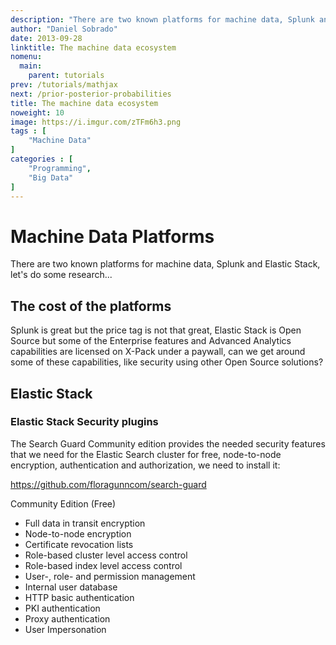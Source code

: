 ```yaml
---
description: "There are two known platforms for machine data, Splunk and Elastic Stack, let's do some research..."
author: "Daniel Sobrado"
date: 2013-09-28
linktitle: The machine data ecosystem
nomenu:
  main:
    parent: tutorials
prev: /tutorials/mathjax
next: /prior-posterior-probabilities
title: The machine data ecosystem
noweight: 10
image: https://i.imgur.com/zTFm6h3.png
tags : [
    "Machine Data"
]
categories : [
    "Programming",
    "Big Data"
]
---
```


# Machine Data Platforms

There are two known platforms for machine data, Splunk and Elastic Stack, let's do some research...

## The cost of the platforms

Splunk is great but the price tag is not that great, Elastic Stack is Open Source but some of the Enterprise features and Advanced Analytics capabilities are licensed on X-Pack under a paywall, can we get around some of these capabilities, like security using other Open Source solutions?

## Elastic Stack

### Elastic Stack Security plugins

The Search Guard Community edition provides the needed security features that we need for the Elastic Search cluster for free, node-to-node encryption, authentication and authorization, we need to install it:

https://github.com/floragunncom/search-guard

Community Edition  (Free)

* Full data in transit encryption
* Node-to-node encryption
* Certificate revocation lists
* Role-based cluster level access control
* Role-based index level access control
* User-, role- and permission management
* Internal user database
* HTTP basic authentication
* PKI authentication
* Proxy authentication
* User Impersonation


